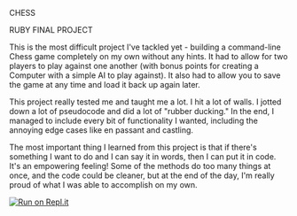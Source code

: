 CHESS

RUBY FINAL PROJECT

This is the most difficult project I've tackled yet - building a command-line Chess game completely on my own without any hints. It had to allow for two players to play against one another (with bonus points for creating a Computer with a simple AI to play against). It also had to allow you to save the game at any time and load it back up again later.

This project really tested me and taught me a lot. I hit a lot of walls. I jotted down a lot of pseudocode and did a lot of "rubber ducking." In the end, I managed to include every bit of functionality I wanted, including the annoying edge cases like en passant and castling.

The most important thing I learned from this project is that if there's something I want to do and I can say it in words, then I can put it in code. It's an empowering feeling! Some of the methods do too many things at once, and the code could be cleaner, but at the end of the day, I'm really proud of what I was able to accomplish on my own.

[![Run on Repl.it](https://repl.it/badge/github/ubercj/chess)](https://repl.it/github/ubercj/chess)